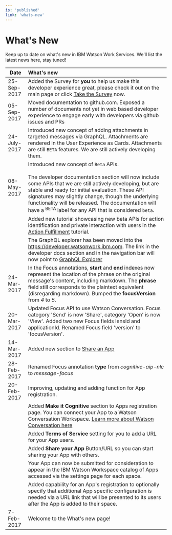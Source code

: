```yaml
---
is: 'published'
link: 'whats-new'
---
```

# What's New

Keep up to date on what's new in IBM Watson Work Services. We'll list the latest news here, stay tuned!

| Date          | What's new       |
| ------------- |:-------------|
| 25-Sep-2017   | Added the Survey for **you** to help us make this developer experience great, please check it out on the main page or click [Take the Survey](https://www.surveygizmo.com/s3/3792857/IBM-Watson-Work-Services-Feedback) now. |
| 05-Sep-2017   | Moved documentation to github.com.  Exposed a number of documents not yet in web based developer experience to engage early with developers via github issues and PRs |
| 24-July-2017  | Introduced new concept of adding attachments in targeted messages via GraphQL. Attachments are rendered in the User Experience as Cards. Attachments are still `BETA` features. We are still actively developing them. |
| 08-May-2017   | Introduced new concept of `Beta` APIs. <br/><br>The developer documentation section will now include some APIs that we are still actively developing, but are stable and ready for initial evaluation. These API signatures may slightly change, though the underlying functionality will be released. The documentation will have a <sup class="badge badge-beta">BETA</sup> label for any API that is considered `beta`. |
|               | Added new tutorial showcasing new beta APIs for action identification and private interaction with users in the [Action Fulfillment](https://developer.watsonwork.ibm.com/docs#action-fulfillment) tutorial. |
|               | The GraphQL explorer has been moved into the https://developer.watsonwork.ibm.com. The link in the developer docs section and in the navigation bar will now point to [GraphQL Explorer](https://developer.watsonwork.ibm.com/tools/graphql) |
| 24-Mar-2017   | In the Focus annotations, **start** and **end** indexes now represent the location of the phrase on the original message's content, including markdown. The **phrase** field still corresponds to the plaintext equivalent (disregarding markdown). Bumped the **focusVersion** from *4* to *5*. |
| 20-Mar-2017   | Updated Focus API to use Watson Conversation. Focus category 'Send' is now 'Share', category 'Open' is now 'View'. Added two new Focus fields lensId and applicationId. Renamed Focus field 'version' to 'focusVersion'. |
| 14-Mar-2017   | Added new section to [Share an App](./guides/V1_ShareAnApp.md) |
| 28-Feb-2017   | Renamed Focus annotation **type** from *cognitive-aip-nlc* to *message-focus* |
| 20-Feb-2017   | Improving, updating and adding function for App registration. |
|               | Added **Make it Cognitive** section to Apps registration page. You can connect your App to a Watson Conversation Workspace. [Learn more about Watson Conversation here](https://www.ibm.com/watson/developercloud/conversation.html)|
|               | Added **Terms of Service** setting for you to add a URL for your App users. |
|               | Added **Share your App** Button/URL so you can start sharing your App with others. |
|               | Your App can now be submitted for consideration to appear in the IBM Watson Workspace catalog of Apps accessed via the settings page for each space. |
|               | Added capability for an App's registration to optionally specify that additional App specific configuration is needed via a URL link that will be presented to its users after the App is added to their space. |
| 7-Feb-2017    | Welcome to the What's new page! |
